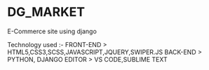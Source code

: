 # DG_MARKET
E-Commerce site using django

Technology used :-
    FRONT-END > HTML5,CSS3,SCSS,JAVASCRIPT,JQUERY,SWIPER.JS
    BACK-END > PYTHON, DJANGO
    EDITOR > VS CODE,SUBLIME TEXT
